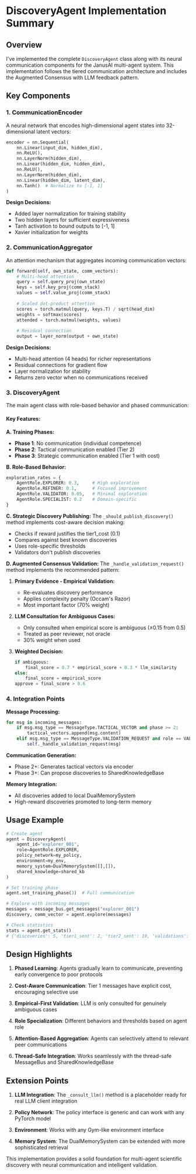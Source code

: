 # DiscoveryAgent Implementation Summary

## Overview

I've implemented the complete `DiscoveryAgent` class along with its neural communication components for the JanusAI multi-agent system. This implementation follows the tiered communication architecture and includes the Augmented Consensus with LLM feedback pattern.

## Key Components

### 1. **CommunicationEncoder** 
A neural network that encodes high-dimensional agent states into 32-dimensional latent vectors:

```python
encoder = nn.Sequential(
    nn.Linear(input_dim, hidden_dim),
    nn.ReLU(),
    nn.LayerNorm(hidden_dim),
    nn.Linear(hidden_dim, hidden_dim),
    nn.ReLU(),
    nn.LayerNorm(hidden_dim),
    nn.Linear(hidden_dim, latent_dim),
    nn.Tanh()  # Normalize to [-1, 1]
)
```

**Design Decisions:**
- Added layer normalization for training stability
- Two hidden layers for sufficient expressiveness
- Tanh activation to bound outputs to [-1, 1]
- Xavier initialization for weights

### 2. **CommunicationAggregator**
An attention mechanism that aggregates incoming communication vectors:

```python
def forward(self, own_state, comm_vectors):
    # Multi-head attention
    query = self.query_proj(own_state)
    keys = self.key_proj(comm_stack)
    values = self.value_proj(comm_stack)
    
    # Scaled dot-product attention
    scores = torch.matmul(query, keys.T) / sqrt(head_dim)
    weights = softmax(scores)
    attended = torch.matmul(weights, values)
    
    # Residual connection
    output = layer_norm(output + own_state)
```

**Design Decisions:**
- Multi-head attention (4 heads) for richer representations
- Residual connections for gradient flow
- Layer normalization for stability
- Returns zero vector when no communications received

### 3. **DiscoveryAgent**
The main agent class with role-based behavior and phased communication:

#### **Key Features:**

**A. Training Phases:**
- **Phase 1**: No communication (individual competence)
- **Phase 2**: Tactical communication enabled (Tier 2)
- **Phase 3**: Strategic communication enabled (Tier 1 with cost)

**B. Role-Based Behavior:**
```python
exploration_rates = {
    AgentRole.EXPLORER: 0.3,     # High exploration
    AgentRole.REFINER: 0.1,      # Focused improvement
    AgentRole.VALIDATOR: 0.05,   # Minimal exploration
    AgentRole.SPECIALIST: 0.2    # Domain-specific
}
```

**C. Strategic Discovery Publishing:**
The `_should_publish_discovery()` method implements cost-aware decision making:
- Checks if reward justifies the tier1_cost (0.1)
- Compares against best known discoveries
- Uses role-specific thresholds
- Validators don't publish discoveries

**D. Augmented Consensus Validation:**
The `_handle_validation_request()` method implements the recommended pattern:

1. **Primary Evidence - Empirical Validation:**
   - Re-evaluates discovery performance
   - Applies complexity penalty (Occam's Razor)
   - Most important factor (70% weight)

2. **LLM Consultation for Ambiguous Cases:**
   - Only consulted when empirical score is ambiguous (±0.15 from 0.5)
   - Treated as peer reviewer, not oracle
   - 30% weight when used

3. **Weighted Decision:**
   ```python
   if ambiguous:
       final_score = 0.7 * empirical_score + 0.3 * llm_similarity
   else:
       final_score = empirical_score
   approve = final_score > 0.6
   ```

### 4. **Integration Points**

**Message Processing:**
```python
for msg in incoming_messages:
    if msg.msg_type == MessageType.TACTICAL_VECTOR and phase >= 2:
        tactical_vectors.append(msg.content)
    elif msg.msg_type == MessageType.VALIDATION_REQUEST and role == VALIDATOR:
        self._handle_validation_request(msg)
```

**Communication Generation:**
- Phase 2+: Generates tactical vectors via encoder
- Phase 3+: Can propose discoveries to SharedKnowledgeBase

**Memory Integration:**
- All discoveries added to local DualMemorySystem
- High-reward discoveries promoted to long-term memory

## Usage Example

```python
# Create agent
agent = DiscoveryAgent(
    agent_id="explorer_001",
    role=AgentRole.EXPLORER,
    policy_network=my_policy,
    environment=my_env,
    memory_system=DualMemorySystem([],[]),
    shared_knowledge=shared_kb
)

# Set training phase
agent.set_training_phase(3)  # Full communication

# Explore with incoming messages
messages = message_bus.get_messages("explorer_001")
discovery, comm_vector = agent.explore(messages)

# Check statistics
stats = agent.get_stats()
# {'discoveries': 5, 'tier1_sent': 2, 'tier2_sent': 10, 'validations': 0}
```

## Design Highlights

1. **Phased Learning**: Agents gradually learn to communicate, preventing early convergence to poor protocols

2. **Cost-Aware Communication**: Tier 1 messages have explicit cost, encouraging selective use

3. **Empirical-First Validation**: LLM is only consulted for genuinely ambiguous cases

4. **Role Specialization**: Different behaviors and thresholds based on agent role

5. **Attention-Based Aggregation**: Agents can selectively attend to relevant peer communications

6. **Thread-Safe Integration**: Works seamlessly with the thread-safe MessageBus and SharedKnowledgeBase

## Extension Points

1. **LLM Integration**: The `_consult_llm()` method is a placeholder ready for real LLM client integration

2. **Policy Network**: The policy interface is generic and can work with any PyTorch model

3. **Environment**: Works with any Gym-like environment interface

4. **Memory System**: The DualMemorySystem can be extended with more sophisticated retrieval

This implementation provides a solid foundation for multi-agent scientific discovery with neural communication and intelligent validation.